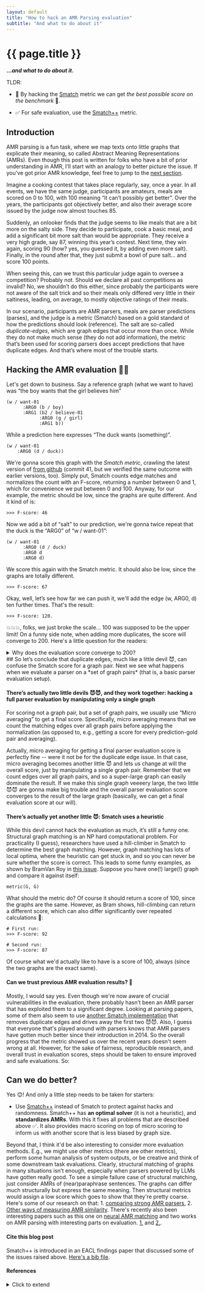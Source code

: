 ```yaml
---
layout: default
title: "How to hack an AMR Parsing evaluation"
subtitle: "And what to do about it"
---
```


# {{ page.title }}

**...*and what to do about it*.**

TLDR:

- 🤯 By hacking the [Smatch](https://github.com/snowblink14/smatch) metric we can get *the best possible score on the benchmark* 🚀. 

- ✅ For safe evaluation, use the [Smatch++](https://github.com/flipz357/smatchpp) metric.

## Introduction

AMR parsing is a fun task, where we map texts onto little graphs that explicate their meaning, so called Abstract Meaning Representations (AMRs). Even though this post is written for folks who have a bit of prior understanding in AMR, I’ll start with an analogy to better picture the issue. If you’ve got prior AMR knowledge, feel free to jump to the [next section](#hacking-the-amr-eval).

Imagine a cooking contest that takes place regularly, say, once a year. In all events, we have the same judge, participants are amateurs, meals are scored on 0 to 100, with 100 meaning “it can’t possibly get better”. Over the years, the participants got objectively better, and also their average score issued by the judge now almost touches 85.

Suddenly, an onlooker finds that the judge seems to like meals that are a bit more on the salty side. They decide to participate, cook a basic meal, and add a significant bit more salt than would be appropriate. They receive a very high grade, say 87, winning this year’s contest. Next time, they win again, scoring 90 (how? yes, you guessed it, by adding even more salt). Finally, in the round after that, they just submit a bowl of pure salt… and score 100 points.

When seeing this, can we trust this particular judge again to oversee a competition? Probably not. Should we declare all past competitions as invalid? No, we shouldn’t do this either, since probably the participants were not aware of the salt trick and so their meals only differed very little in their saltiness, leading, on average, to mostly objective ratings of their meals.

In our scenario, participants are AMR parsers, meals are parser predictions (parses), and the judge is a metric (Smatch) based on a gold standard of how the predictions should look (reference). The salt are so-called *duplicate-edges*, which are graph edges that occur more than once. While they do not make much sense (they do not add information), the metric that’s been used for scoring parsers does accept predictions that have duplicate edges. And that’s where most of the trouble starts.

## Hacking the AMR evaluation 🕵️‍♀️ <a id="hacking-the-amr-eval"></a>

Let's get down to business. Say a reference graph (what we want to have) was “the boy wants that the girl believes him”

```
(w / want-01
      :ARG0 (b / boy)
      :ARG1 (b2 / believe-01
            :ARG0 (g / girl)
            :ARG1 b))
```

While a prediction here expresses “The duck wants (something)”.

```
(w / want-01
  	:ARG0 (d / duck))
```
 
We're gonna score this graph with the *Smatch metric*, crawling the latest version of [from github](https://github.com/snowblink14/smatch) (commit 41, but we verified the same outcome with earlier versions, too). Simply put, Smatch counts edge matches and normalizes the count with an F-score, returning a number between 0 and 1, which for convenience we put between 0 and 100. Anyway, for our example, the metric should be low, since the graphs are quite different. And it kind of is:

```
>>> F-score: 46
```

Now we add a bit of “salt” to our prediction, we're gonna twice repeat that the duck is the “ARG0” of “w / want-01”:

```
(w / want-01
      :ARG0 (d / duck)
      :ARG0 d
      :ARG0 d)
```

We score this again with the Smatch metric. It should also be low, since the graphs are totally different.

```
>>> F-score: 67
```

Okay, well, let’s see how far we can push it, we'll add the edge (w, ARG0, d) ten further times. That's the result:

```
>>> F-score: 120.
```

💥💥💥, folks, we just broke the scale... 100 was supposed to be the upper limit! On a funny side note, when adding more duplicates, the score will converge to 200. Here's a little question for the readers: 
<details> 
  <summary>Why does the evaluation score converge to 200? </summary>
   It’s because of the harmonic mean in the F-score formula. By increasing the matching edges with our duplicate trick, the precision will converge to 100, while the recall will continuosly grow (due to it being normalized by the size of the reference graph which doesn’t change in size). In the harmonic mean of the F-measure we then have: x -> inf, 2 * x * 100 / (100 + x) = 200.
</details>
##
So let’s conclude that duplicate edges, much like a little devil 😈, can confuse the Smatch score for a graph pair. Next we see what happens when we evaluate a parser on a *set of graph pairs* (that is, a basic parser evaluation setup).

#### There’s actually two little devils 😈😈, and they work together: hacking a full parser evaluation by manipulating only a single graph

For scoring not a graph pair, but a set of graph pairs, we usually use “Micro averaging” to get a final score. Specifically, micro averaging means that we count the matching edges over all graph pairs before applying the normalization (as opposed to, e.g., getting a score for every prediction-gold pair and averaging). 

Actually, micro averaging for getting a final parser evaluation score is perfectly fine -- were it not be for the duplicate edge issue. In that case, micro averaging becomes another little 😈 and lets us change at will the overall score, just by manipulating a single graph pair. Remember that we count edges over all graph pairs, and so a super-large graph can easily dominate the result. If we make this single graph veeeery large, the two little 😈😈 are gonna make big trouble and the overall parser evaluation score converges to the result of the large graph (basically, we can get a final evaluation score at our will).

#### There’s actually yet another little 😈: Smatch uses a heuristic 

While this devil cannot hack the evaluation as much, it’s still a funny one. Structural graph matching is an NP hard computational problem. For practicality (I guess), researchers have used a hill-climber in Smatch to determine the best graph matching. However, graph matching has lots of local optima, where the heuristic can get stuck in, and so you can never be sure whether the score is correct. This leads to some funny examples, as shown by BramVan Roy in [this issue](https://github.com/snowblink14/smatch/issues/43). Suppose you have one(!) large(!) graph and compare it against itself:

```
metric(G, G)
```

What should the metric do? Of course it should return a score of 100, since the graphs are the same. However, as Bram shows, hill-climbing can return a different score, which can also differ significantly over repeated calculations 🥴:

```
# First run:
>>> F-score: 92

# Second run:
>>> F-score: 87
```

Of course what we'd actually like to have is a score of 100, always (since the two graphs are the exact same). 

#### Can we trust previous AMR evaluation results? 🤔

Mostly, I would say yes. Even though we're now aware of crucial vulnerabilities in the evaluation, there probably hasn’t been an AMR parser that has exploited them to a significant degree. Looking at parsing papers, some of them also seem to use [another Smatch implementation](https://github.com/ChunchuanLv/amr-evaluation-tool-enhanced) that removes duplicate edges and drives away the first two 😈😈. Also, I guess that everyone that's played around with parsers knows that AMR parsers have gotten much better since their introduction in 2014. So the overall progress that the metric showed us over the recent years doesn't seem wrong at all. However, for the sake of fairness, reproducible research, and overall trust in evaluation scores, steps should be taken to ensure improved and safe evaluations. So:

## Can we do better?

Yes 😊! And only a little step needs to be taken for starters:

- Use [Smatch++](https://github.com/flipz357/smatchpp) instead of Smatch to protect against hacks and randomness. Smatch++ has **an optimal solver** (it is not a heuristic), and **standardizes AMRs**. With this it fixes all problems that are described above ✅. It also provides macro scoring on top of micro scoring to inform us with another score that is less biased by graph size.

Beyond that, I think it'd be also interesting to consider more evaluation methods. E.g., we might use other metrics (there are other metrics), perform some human analysis of system outputs, or be creative and think of some downstream task evaluations. Clearly, structural matching of graphs in many situations isn’t enough, especially when parsers powered by LLMs have gotten really good. To see a simple failure case of structural matching, just consider AMRs of (near)paraphrase sentences. The graphs can differ much structurally but express the same meaning. Then structural metrics would assign a low score which goes to show that they're pretty coarse. Here's some of our research on that: 1. [comparing strong AMR parsers](https://aclanthology.org/2022.eval4nlp-1.4/), 2. [Other ways of measuring AMR similarity](https://aclanthology.org/2021.tacl-1.85/). There's recently also been interesting papers such as this one on [neural AMR matching](https://aclanthology.org/2023.acl-long.892/) and two works on AMR parsing with interesting parts on evaluation. [1.](https://aclanthology.org/2023.acl-short.137) and [2.](https://aclanthology.org/2023.findings-acl.125).

#### Cite this blog post

Smatch++ is introduced in an EACL findings paper that discussed some of the issues raised above. [Here's a bib file](https://github.com/flipz357/smatchpp#citation).

#### References

<details> 
<summary> Click to extend </summary>

[Abstract Meaning Representation for Sembanking](https://aclanthology.org/W13-2322) (Banarescu et al., LAW 2013)

[Smatch: an Evaluation Metric for Semantic Feature Structures](https://aclanthology.org/P13-2131) (Cai & Knight, ACL 2013)

[SMATCH++: Standardized and Extended Evaluation of Semantic Graphs](https://aclanthology.org/2023.findings-eacl.118) (Opitz, Findings 2023)

[Better Smatch = Better Parser? AMR evaluation is not so simple anymore](https://aclanthology.org/2022.eval4nlp-1.4) (Opitz & Frank, Eval4NLP 2022)

[AMRs Assemble! Learning to Ensemble with Autoregressive Models for AMR Parsing](https://aclanthology.org/2023.acl-short.137) (Martínez Lorenzo et al., ACL 2023)

[Incorporating Graph Information in Transformer-based AMR Parsing](https://aclanthology.org/2023.findings-acl.125) (Vasylenko et al., Findings 2023)

[Weisfeiler-Leman in the Bamboo: Novel AMR Graph Metrics and a Benchmark for AMR Graph Similarity](https://aclanthology.org/2021.tacl-1.85) (Opitz et al., TACL 2021)

[Evaluate AMR Graph Similarity via Self-supervised Learning](https://aclanthology.org/2023.acl-long.892) (Shou & Lin, ACL 2023)

</details>






